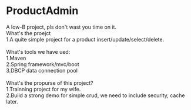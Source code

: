 # ProductAdmin</br>
A low-B project, pls don't wast you time on it.</br>
What's the proejct</br>
1.A quite simple project for a product insert/update/select/delete.</br>
</br>
What's tools we have ued:</br>
1.Maven</br>
2.Spring framework/mvc/boot</br>
3.DBCP data connection pool</br>
</br>
What's the propurse of this project?</br>
1.Trainning project for my wife.</br>
2.Build a strong demo for simple crud, we need to include security, cache later.</br>

